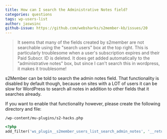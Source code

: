 ```yaml
---
title: How can I search the Administrative Notes field?
categories: questions
tags: wp-users-list
author: jaswsinc
github-issue: https://github.com/websharks/s2member-kb/issues/20
---
```


> It seems that many of the fields created by s2member are not searchable using the "search users" box at the top right. This is particularly troublesome when a user's subscription expires and their Paid Subscr. ID is deleted. It does get added automatically to the "administrative notes" box, but since I can't search this in wordpress, it makes it troublesome!

s2Member can be told to search the admin notes field. That functionality is disabled by default though, because on sites with a LOT of users it can be slow for WordPress to search all notes in addition to other fields that it searches already.

If you want to enable that functionality however, please create the following directory and file:

`/wp-content/mu-plugins/s2-hacks.php`

```php
<?php
add_filter('ws_plugin__s2member_users_list_search_admin_notes', '__return_true');
```
